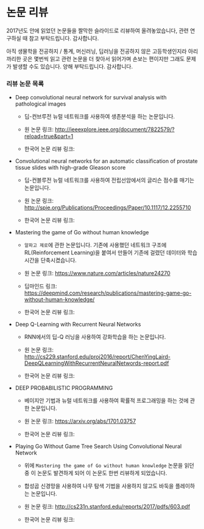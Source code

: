 # 논문 리뷰

2017년도 안에 읽었던 논문들을 짤막한 슬라이드로 리뷰하여 올려놓았습니다, 관련 연구하실 때 참고 부탁드립니다. 감사합니다.

아직 생물학을 전공하지 / 통계, 머신러닝, 딥러닝을 전공하지 않은 고등학생인지라 아리까리한 곳은 몇번씩 읽고 관련 논문을 더 찾아서 읽어가며 손보는 편이지만 그래도 문제가 발생할 수도 있습니다. 양해 부탁드립니다. 감사합니다.

### 리뷰 논문 목록

- Deep convolutional neural network for survival analysis with pathological images

	- 딥-컨브루전 뉴럴 네트워크를 사용하여 생존분석을 하는 논문입니다.

	- 원 논문 링크: http://ieeexplore.ieee.org/document/7822579/?reload=true&part=1

	- 한국어 논문 리뷰 링크: 

- Convolutional neural networks for an automatic classification of prostate tissue slides with high-grade Gleason score

	- 딥-컨블루전 뉴럴 네트워크를 사용하여 전립선암에서의 글리슨 점수를 매기는 논문입니다.

	- 원 논문 링크: http://spie.org/Publications/Proceedings/Paper/10.1117/12.2255710

	- 한국어 논문 리뷰 링크: 

- Mastering the game of Go without human knowledge

	- `알파고 제로`에 관한 논문입니다. 기존에 사용했던 네트워크 구조에 RL(Reinforcement Learning)을 붙여서 만들어 기존에 걸렸던 데이터와 학습 시간을 단축시켰습니다.

	- 원 논문 링크: https://www.nature.com/articles/nature24270

	- 딥마인드 링크: https://deepmind.com/research/publications/mastering-game-go-without-human-knowledge/

	- 한국어 논문 리뷰 링크: 

- Deep Q-Learning with Recurrent Neural Networks

	- RNN에서의 딥-Q 러닝을 사용하여 강화학습을 하는 논문입니다.

	- 원 논문 링크: http://cs229.stanford.edu/proj2016/report/ChenYingLaird-DeepQLearningWithRecurrentNeuralNetwords-report.pdf

	- 한국어 논문 리뷰 링크:

- DEEP PROBABILISTIC PROGRAMMING

	- 베이지안 기법과 뉴럴 네트워크를 사용하여 확률적 프로그래밍을 하는 것에 관한 논문입니다.

	- 원 논문 링크: https://arxiv.org/abs/1701.03757

	- 한국어 논문 리뷰 링크:

- Playing Go Without Game Tree Search Using Convolutional Neural Network

	- 위에 `Mastering the game of Go without human knowledge` 논문을 읽던 중 이 논문도 발견하게 되어 이 논문도 한번 리뷰하게 되었습니다.

	- 합성곱 신경망을 사용하여 나무 탐색 기법을 사용하지 않고도 바둑을 플레이하는 논문입니다.

	- 원 논문 링크: http://cs231n.stanford.edu/reports/2017/pdfs/603.pdf

	- 한국어 논문 리뷰 링크: